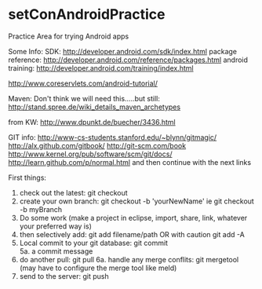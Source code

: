 setConAndroidPractice
=====================

Practice Area for trying Android apps


Some Info:
SDK:
http://developer.android.com/sdk/index.html
package reference: http://developer.android.com/reference/packages.html
android training: http://developer.android.com/training/index.html

http://www.coreservlets.com/android-tutorial/

Maven:
Don't think we will need this.....but still: http://stand.spree.de/wiki_details_maven_archetypes


from KW:
http://www.dpunkt.de/buecher/3436.html


GIT info:
http://www-cs-students.stanford.edu/~blynn/gitmagic/
http://alx.github.com/gitbook/
http://git-scm.com/book
http://www.kernel.org/pub/software/scm/git/docs/
http://learn.github.com/p/normal.html  and then continue with the next links

First things: 
1. check out the latest:  git checkout
2. create your own branch:  git checkout -b 'yourNewName'   ie git checkout -b myBranch
3. Do some work (make a project in eclipse, import, share, link, whatever your preferred way is)
4. then selectively add: git add filename/path   OR with caution git add -A
5. Local commit to your git database: git commit   
5a. a commit message
6. do another pull: git pull
6a. handle any merge conflits: git mergetool    (may have to configure the merge tool like meld)
7. send to the server: git push
